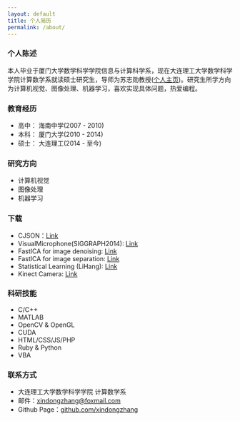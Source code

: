 ```yaml
---
layout: default
title: 个人简历
permalink: /about/
---
```


### 个人陈述
本人毕业于厦门大学数学科学学院信息与计算科学系，现在大连理工大学数学科学学院计算数学系就读硕士研究生，导师为苏志勋教授([个人主页](http://cggi.dlut.edu.cn/?page_id=221))。研究生所学方向为计算机视觉、图像处理、机器学习，喜欢实现具体问题，热爱编程。

### 教育经历

* 高中： 海南中学(2007 - 2010)
* 本科： 厦门大学(2010 - 2014)
* 硕士： 大连理工(2014 - 至今)

### 研究方向
* 计算机视觉
* 图像处理
* 机器学习

### 下载
* CJSON：[Link](https://github.com/xindongzhang/CJSON)
* VisualMicrophone(SIGGRAPH2014): [Link](https://github.com/xindongzhang/ViusalMicro)
* FastICA for image denoising: [Link](https://github.com/xindongzhang/FastICA-for-Image-Denoise)
* FastICA for image separation: [Link](https://github.com/xindongzhang/FastICA-for-Image-Separation)
* Statistical Learning (LiHang): [Link](https://github.com/xindongzhang/Statistical-Learning-Lihang)
* Kinect Camera: [Link](https://github.com/xindongzhang/KinectRGB)

### 科研技能
* C/C++
* MATLAB
* OpenCV & OpenGL
* CUDA
* HTML/CSS/JS/PHP
* Ruby & Python
* VBA

### 联系方式

* 大连理工大学数学科学学院 计算数学系
* 邮件：[xindongzhang@foxmail.com](mailto:xindongzhang@foxmail.com)
* Github Page：[github.com/xindongzhang](https://github.com/xindongzhang)